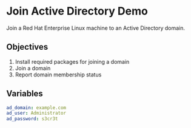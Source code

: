 # Join Active Directory Demo

Join a Red Hat Enterprise Linux machine to an Active Directory domain.

## Objectives

1. Install required packages for joining a domain
1. Join a domain
1. Report domain membership status

## Variables

```yaml
ad_domain: example.com
ad_user: Administrator
ad_password: s3cr3t
```